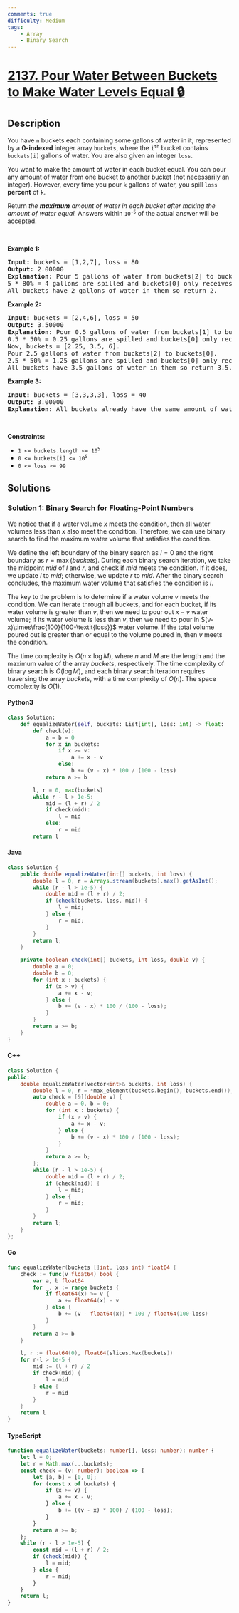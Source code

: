 ```yaml
---
comments: true
difficulty: Medium
tags:
    - Array
    - Binary Search
---
```


<!-- problem:start -->

# [2137. Pour Water Between Buckets to Make Water Levels Equal 🔒](https://leetcode.com/problems/pour-water-between-buckets-to-make-water-levels-equal)

## Description

<!-- description:start -->

<p>You have <code>n</code> buckets each containing some gallons of water in it, represented by a <strong>0-indexed</strong> integer array <code>buckets</code>, where the <code>i<sup>th</sup></code> bucket contains <code>buckets[i]</code> gallons of water. You are also given an integer <code>loss</code>.</p>

<p>You want to make the amount of water in each bucket equal. You can pour any amount of water from one bucket to another bucket (not necessarily an integer). However, every time you pour <code>k</code> gallons of water, you spill <code>loss</code> <strong>percent</strong> of <code>k</code>.</p>

<p>Return <em>the <strong>maximum</strong> amount of water in each bucket after making the amount of water equal. </em>Answers within <code>10<sup>-5</sup></code> of the actual answer will be accepted.</p>

<p>&nbsp;</p>
<p><strong class="example">Example 1:</strong></p>

<pre>
<strong>Input:</strong> buckets = [1,2,7], loss = 80
<strong>Output:</strong> 2.00000
<strong>Explanation:</strong> Pour 5 gallons of water from buckets[2] to buckets[0].
5 * 80% = 4 gallons are spilled and buckets[0] only receives 5 - 4 = 1 gallon of water.
All buckets have 2 gallons of water in them so return 2.
</pre>

<p><strong class="example">Example 2:</strong></p>

<pre>
<strong>Input:</strong> buckets = [2,4,6], loss = 50
<strong>Output:</strong> 3.50000
<strong>Explanation:</strong> Pour 0.5 gallons of water from buckets[1] to buckets[0].
0.5 * 50% = 0.25 gallons are spilled and buckets[0] only receives 0.5 - 0.25 = 0.25 gallons of water.
Now, buckets = [2.25, 3.5, 6].
Pour 2.5 gallons of water from buckets[2] to buckets[0].
2.5 * 50% = 1.25 gallons are spilled and buckets[0] only receives 2.5 - 1.25 = 1.25 gallons of water.
All buckets have 3.5 gallons of water in them so return 3.5.
</pre>

<p><strong class="example">Example 3:</strong></p>

<pre>
<strong>Input:</strong> buckets = [3,3,3,3], loss = 40
<strong>Output:</strong> 3.00000
<strong>Explanation:</strong> All buckets already have the same amount of water in them.
</pre>

<p>&nbsp;</p>
<p><strong>Constraints:</strong></p>

<ul>
	<li><code>1 &lt;= buckets.length &lt;= 10<sup>5</sup></code></li>
	<li><code>0 &lt;= buckets[i] &lt;= 10<sup>5</sup></code></li>
	<li><code>0 &lt;= loss &lt;= 99</code></li>
</ul>

<!-- description:end -->

## Solutions

<!-- solution:start -->

### Solution 1: Binary Search for Floating-Point Numbers

We notice that if a water volume $x$ meets the condition, then all water volumes less than $x$ also meet the condition. Therefore, we can use binary search to find the maximum water volume that satisfies the condition.

We define the left boundary of the binary search as $l=0$ and the right boundary as $r=\max(buckets)$. During each binary search iteration, we take the midpoint $mid$ of $l$ and $r$, and check if $mid$ meets the condition. If it does, we update $l$ to $mid$; otherwise, we update $r$ to $mid$. After the binary search concludes, the maximum water volume that satisfies the condition is $l$.

The key to the problem is to determine if a water volume $v$ meets the condition. We can iterate through all buckets, and for each bucket, if its water volume is greater than $v$, then we need to pour out $x-v$ water volume; if its water volume is less than $v$, then we need to pour in $(v-x)\times\frac{100}{100-\textit{loss}}$ water volume. If the total volume poured out is greater than or equal to the volume poured in, then $v$ meets the condition.

The time complexity is $O(n \times \log M)$, where $n$ and $M$ are the length and the maximum value of the array $buckets$, respectively. The time complexity of binary search is $O(\log M)$, and each binary search iteration requires traversing the array $buckets$, with a time complexity of $O(n)$. The space complexity is $O(1)$.

<!-- tabs:start -->

#### Python3

```python
class Solution:
    def equalizeWater(self, buckets: List[int], loss: int) -> float:
        def check(v):
            a = b = 0
            for x in buckets:
                if x >= v:
                    a += x - v
                else:
                    b += (v - x) * 100 / (100 - loss)
            return a >= b

        l, r = 0, max(buckets)
        while r - l > 1e-5:
            mid = (l + r) / 2
            if check(mid):
                l = mid
            else:
                r = mid
        return l
```

#### Java

```java
class Solution {
    public double equalizeWater(int[] buckets, int loss) {
        double l = 0, r = Arrays.stream(buckets).max().getAsInt();
        while (r - l > 1e-5) {
            double mid = (l + r) / 2;
            if (check(buckets, loss, mid)) {
                l = mid;
            } else {
                r = mid;
            }
        }
        return l;
    }

    private boolean check(int[] buckets, int loss, double v) {
        double a = 0;
        double b = 0;
        for (int x : buckets) {
            if (x > v) {
                a += x - v;
            } else {
                b += (v - x) * 100 / (100 - loss);
            }
        }
        return a >= b;
    }
}
```

#### C++

```cpp
class Solution {
public:
    double equalizeWater(vector<int>& buckets, int loss) {
        double l = 0, r = *max_element(buckets.begin(), buckets.end());
        auto check = [&](double v) {
            double a = 0, b = 0;
            for (int x : buckets) {
                if (x > v) {
                    a += x - v;
                } else {
                    b += (v - x) * 100 / (100 - loss);
                }
            }
            return a >= b;
        };
        while (r - l > 1e-5) {
            double mid = (l + r) / 2;
            if (check(mid)) {
                l = mid;
            } else {
                r = mid;
            }
        }
        return l;
    }
};
```

#### Go

```go
func equalizeWater(buckets []int, loss int) float64 {
	check := func(v float64) bool {
		var a, b float64
		for _, x := range buckets {
			if float64(x) >= v {
				a += float64(x) - v
			} else {
				b += (v - float64(x)) * 100 / float64(100-loss)
			}
		}
		return a >= b
	}

	l, r := float64(0), float64(slices.Max(buckets))
	for r-l > 1e-5 {
		mid := (l + r) / 2
		if check(mid) {
			l = mid
		} else {
			r = mid
		}
	}
	return l
}
```

#### TypeScript

```ts
function equalizeWater(buckets: number[], loss: number): number {
    let l = 0;
    let r = Math.max(...buckets);
    const check = (v: number): boolean => {
        let [a, b] = [0, 0];
        for (const x of buckets) {
            if (x >= v) {
                a += x - v;
            } else {
                b += ((v - x) * 100) / (100 - loss);
            }
        }
        return a >= b;
    };
    while (r - l > 1e-5) {
        const mid = (l + r) / 2;
        if (check(mid)) {
            l = mid;
        } else {
            r = mid;
        }
    }
    return l;
}
```

<!-- tabs:end -->

<!-- solution:end -->

<!-- problem:end -->
